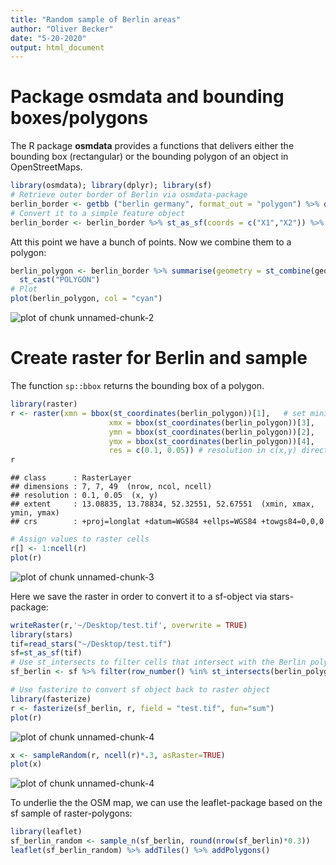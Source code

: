 ```yaml
---
title: "Random sample of Berlin areas"
author: "Oliver Becker"
date: "5-20-2020"
output: html_document
---
```




# Package osmdata and bounding boxes/polygons

The R package **osmdata** provides a functions that delivers either the bounding box (rectangular) or the bounding polygon of an object in OpenStreetMaps.


```r
library(osmdata); library(dplyr); library(sf)
# Retrieve outer border of Berlin via osmdata-package
berlin_border <- getbb ("berlin germany", format_out = "polygon") %>% data.frame()
# Convert it to a simple feature object
berlin_border <- berlin_border %>% st_as_sf(coords = c("X1","X2")) %>% st_set_crs(4326)
```

Att this point we have a bunch of points. Now we combine them to a polygon:

```r
berlin_polygon <- berlin_border %>% summarise(geometry = st_combine(geometry)) %>% 
  st_cast("POLYGON")
# Plot
plot(berlin_polygon, col = "cyan")
```

<img src="figure/unnamed-chunk-2-1.png" title="plot of chunk unnamed-chunk-2" alt="plot of chunk unnamed-chunk-2" style="display: block; margin: auto;" />

# Create raster for Berlin and sample

The function `sp::bbox` returns the bounding box of a polygon.


```r
library(raster)
r <- raster(xmn = bbox(st_coordinates(berlin_polygon))[1],   # set minimum x coordinate
                      xmx = bbox(st_coordinates(berlin_polygon))[3],    # set maximum x coordinate
                      ymn = bbox(st_coordinates(berlin_polygon))[2],     # set minimum y coordinate
                      ymx = bbox(st_coordinates(berlin_polygon))[4],     # set maximum y coordinate
                      res = c(0.1, 0.05)) # resolution in c(x,y) direction
r
```

```
## class      : RasterLayer 
## dimensions : 7, 7, 49  (nrow, ncol, ncell)
## resolution : 0.1, 0.05  (x, y)
## extent     : 13.08835, 13.78834, 52.32551, 52.67551  (xmin, xmax, ymin, ymax)
## crs        : +proj=longlat +datum=WGS84 +ellps=WGS84 +towgs84=0,0,0
```

```r
# Assign values to raster cells
r[] <- 1:ncell(r)
plot(r)
```

<img src="figure/unnamed-chunk-3-1.png" title="plot of chunk unnamed-chunk-3" alt="plot of chunk unnamed-chunk-3" style="display: block; margin: auto;" />

Here we save the raster in order to convert it to a sf-object via stars-package:

```r
writeRaster(r,'~/Desktop/test.tif', overwrite = TRUE)
library(stars)
tif=read_stars("~/Desktop/test.tif")
sf=st_as_sf(tif)
# Use st_intersects to filter cells that intersect with the Berlin polygon
sf_berlin <- sf %>% filter(row_number() %in% st_intersects(berlin_polygon, sf)[[1]])

# Use fasterize to convert sf object back to raster object
library(fasterize)
r <- fasterize(sf_berlin, r, field = "test.tif", fun="sum")
plot(r)
```

<img src="figure/unnamed-chunk-4-1.png" title="plot of chunk unnamed-chunk-4" alt="plot of chunk unnamed-chunk-4" style="display: block; margin: auto;" />

```r
x <- sampleRandom(r, ncell(r)*.3, asRaster=TRUE)
plot(x)
```

<img src="figure/unnamed-chunk-4-2.png" title="plot of chunk unnamed-chunk-4" alt="plot of chunk unnamed-chunk-4" style="display: block; margin: auto;" />

To underlie the the OSM map, we can use the leaflet-package based on the sf sample of raster-polygons:

```r
library(leaflet)
sf_berlin_random <- sample_n(sf_berlin, round(nrow(sf_berlin)*0.3))
leaflet(sf_berlin_random) %>% addTiles() %>% addPolygons()
```
